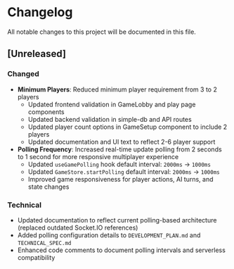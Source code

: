 # Changelog

All notable changes to this project will be documented in this file.

## [Unreleased]

### Changed
- **Minimum Players**: Reduced minimum player requirement from 3 to 2 players
  - Updated frontend validation in GameLobby and play page components
  - Updated backend validation in simple-db and API routes
  - Updated player count options in GameSetup component to include 2 players
  - Updated documentation and UI text to reflect 2-6 player support
- **Polling Frequency**: Increased real-time update polling from 2 seconds to 1 second for more responsive multiplayer experience
  - Updated `useGamePolling` hook default interval: `2000ms` → `1000ms`
  - Updated `GameStore.startPolling` default interval: `2000ms` → `1000ms`
  - Improved game responsiveness for player actions, AI turns, and state changes

### Technical
- Updated documentation to reflect current polling-based architecture (replaced outdated Socket.IO references)
- Added polling configuration details to `DEVELOPMENT_PLAN.md` and `TECHNICAL_SPEC.md`
- Enhanced code comments to document polling intervals and serverless compatibility
